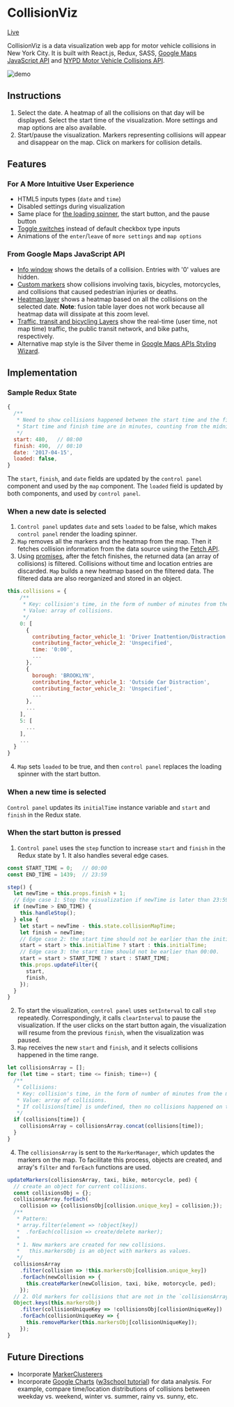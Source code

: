 # CollisionViz
[Live](https://davidfeng.us/CollisionViz)

CollisionViz is a data visualization web app for motor vehicle collisions in New York City. It is built with React.js, Redux, SASS, [Google Maps JavaScript API](https://developers.google.com/maps/documentation/javascript/) and [NYPD Motor Vehicle Collisions API](https://dev.socrata.com/foundry/data.cityofnewyork.us/qiz3-axqb).

![demo](assets/images/demo.gif)

## Instructions
1. Select the date. A heatmap of all the collisions on that day will be displayed. Select the start time of the visualization. More settings and map options are also available.
2. Start/pause the visualization. Markers representing collisions will appear and disappear on the map. Click on markers for collision details.

## Features
### For A More Intuitive User Experience
* HTML5 inputs types (`date` and `time`)
* Disabled settings during visualization
* Same place for [the loading spinner](https://loading.io/), the start button, and the pause button
* [Toggle switches](https://www.w3schools.com/howto/howto_css_switch.asp) instead of default checkbox type inputs
* Animations of the `enter`/`leave` of `more settings` and `map options`

### From Google Maps JavaScript API
* [Info window](https://developers.google.com/maps/documentation/javascript/infowindows) shows the details of a collision. Entries with '0' values are hidden.
* [Custom markers](https://developers.google.com/maps/documentation/javascript/custom-markers) show collisions involving taxis, bicycles, motorcycles, and collisions that caused pedestrian injuries or deaths.
* [Heatmap layer](https://developers.google.com/maps/documentation/javascript/heatmaplayer) shows a heatmap based on all the collisions on the selected date. **Note**: fusion table layer does not work because all heatmap data will dissipate at this zoom level.
* [Traffic, transit and bicycling Layers](https://developers.google.com/maps/documentation/javascript/trafficlayer) show the real-time (user time, not map time) traffic, the public transit network, and bike paths, respectively.
* Alternative map style is the Silver theme in [Google Maps APIs Styling Wizard](https://mapstyle.withgoogle.com/).

## Implementation
### Sample Redux State
```javascript
{
  /**
   * Need to show collisions happened between the start time and the finish time.
   * Start time and finish time are in minutes, counting from the midnight.
   */
  start: 480,   // 08:00
  finish: 490,  // 08:10
  date: '2017-04-15',
  loaded: false,
}
```
The `start`, `finish`, and `date` fields are updated by the `control panel` component and used by the `map` component. The `loaded` field is updated by both components, and used by `control panel`.

### When a new date is selected
1. `Control panel` updates `date` and sets `loaded` to be false, which makes `control panel` render the loading spinner.
2. `Map` removes all the markers and the heatmap from the map. Then it fetches collision information from the data source using the [Fetch API](https://developer.mozilla.org/en-US/docs/Web/API/Fetch_API).
3. Using [promises](https://developer.mozilla.org/en-US/docs/Web/JavaScript/Reference/Global_Objects/Promise), after the fetch finishes, the returned data (an array of collisions) is filtered. Collisions without time and location entries are discarded. `Map` builds a new heatmap based on the filtered data. The filtered data are also reorganized and stored in an object.
```javascript
this.collisions = {
    /**
     * Key: collision's time, in the form of number of minutes from the midnight.
     * Value: array of collisions.
     */
    0: [
      {
        contributing_factor_vehicle_1: 'Driver Inattention/Distraction',
        contributing_factor_vehicle_2: 'Unspecified',
        time: '0:00',
        ...
      },
      {
        borough: 'BROOKLYN',
        contributing_factor_vehicle_1: 'Outside Car Distraction',
        contributing_factor_vehicle_2: 'Unspecified',
        ...
      },
      ...
    ],
    5: [
      ...
    ],
    ...
  }
}
```
4. `Map` sets `loaded` to be true, and then `control panel` replaces the loading spinner with the start button.

### When a new time is selected
`Control panel` updates its `initialTime` instance variable and `start` and `finish` in the Redux state.

### When the start button is pressed
1. `Control panel` uses the `step` function to increase `start` and `finish` in the Redux state by 1. It also handles several edge cases.
```javascript
const START_TIME = 0;   // 00:00
const END_TIME = 1439;  // 23:59

step() {
  let newTime = this.props.finish + 1;
  // Edge case 1: Stop the visualization if newTime is later than 23:59.
  if (newTime > END_TIME) {
    this.handleStop();
  } else {
    let start = newTime - this.state.collisionMapTime;
    let finish = newTime;
    // Edge case 2: the start time should not be earlier than the initialTime.
    start = start > this.initialTime ? start : this.initialTime;
    // Edge case 3: the start time should not be earlier than 00:00.
    start = start > START_TIME ? start : START_TIME;
    this.props.updateFilter({
      start,
      finish,
    });
  }
}
```
2. To start the visualization, `control panel` uses `setInterval` to call `step` repeatedly. Correspondingly, it calls `clearInterval` to pause the visualization. If the user clicks on the start button again, the visualization will resume from the previous `finish`, when the visualization was paused.
3. `Map` receives the new `start` and `finish`, and it selects collisions happened in the time range.
```javascript
let collisionsArray = [];
for (let time = start; time <= finish; time++) {
  /**
   * Collisions:
   * Key: collision's time, in the form of number of minutes from the midnight.
   * Value: array of collisions.
   * If collisions[time] is undefined, then no collisions happened on that time.
   */
  if (collisions[time]) {
    collisionsArray = collisionsArray.concat(collisions[time]);
  }
}
```
4. The `collisionsArray` is sent to the `MarkerManager`, which updates the markers on the map. To facilitate this process, objects are created, and array's `filter` and `forEach` functions are used.
```javascript
updateMarkers(collisionsArray, taxi, bike, motorcycle, ped) {
  // create an object for current collisions.
  const collisionsObj = {};
  collisionsArray.forEach(
    collision => {collisionsObj[collision.unique_key] = collision;});
  /**
   * Pattern:
   * array.filter(element => !object[key])
   *  .forEach(collision => create/delete marker);
   *
   * 1. New markers are created for new collisions.
   *   this.markersObj is an object with markers as values.
   */
  collisionsArray
    .filter(collision => !this.markersObj[collision.unique_key])
    .forEach(newCollision => {
      this.createMarker(newCollision, taxi, bike, motorcycle, ped);
    });
  // 2. Old markers for collisions that are not in the `collisionsArray` are removed.
  Object.keys(this.markersObj)
    .filter(collisionUniqueKey => !collisionsObj[collisionUniqueKey])
    .forEach(collisionUniqueKey => {
      this.removeMarker(this.markersObj[collisionUniqueKey]);
    });
}
```

## Future Directions
* Incorporate [MarkerClusterers](https://developers.google.com/maps/documentation/javascript/marker-clustering)
* Incorporate [Google Charts](https://developers.google.com/chart/) ([w3school tutorial](https://www.w3schools.com/howto/howto_google_charts.asp)) for data analysis. For example, compare time/location distributions of collisions between weekday vs. weekend, winter vs. summer, rainy vs. sunny, etc.
